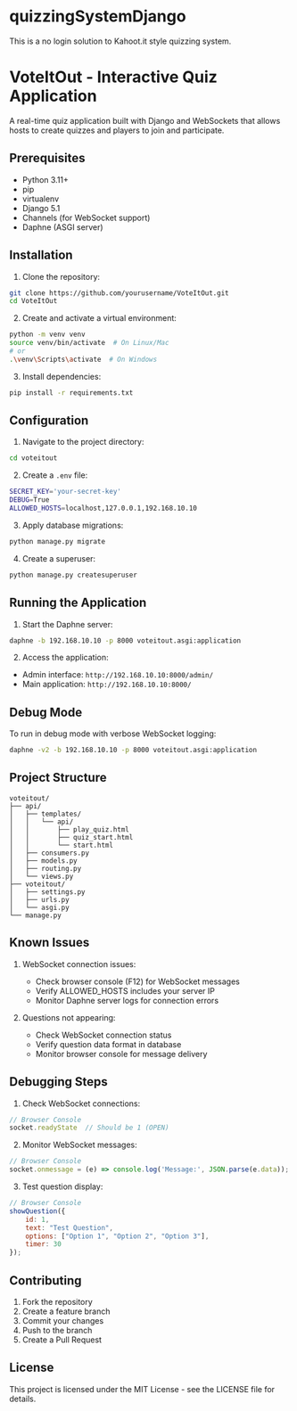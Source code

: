 # quizzingSystemDjango
This is a no login solution to Kahoot.it style quizzing system.

# VoteItOut - Interactive Quiz Application

A real-time quiz application built with Django and WebSockets that allows hosts to create quizzes and players to join and participate.

## Prerequisites

- Python 3.11+
- pip
- virtualenv
- Django 5.1
- Channels (for WebSocket support)
- Daphne (ASGI server)

## Installation

1. Clone the repository:
```bash
git clone https://github.com/yourusername/VoteItOut.git
cd VoteItOut
```

2. Create and activate a virtual environment:
```bash
python -m venv venv
source venv/bin/activate  # On Linux/Mac
# or
.\venv\Scripts\activate  # On Windows
```

3. Install dependencies:
```bash
pip install -r requirements.txt
```

## Configuration

1. Navigate to the project directory:
```bash
cd voteitout
```

2. Create a `.env` file:
```bash
SECRET_KEY='your-secret-key'
DEBUG=True
ALLOWED_HOSTS=localhost,127.0.0.1,192.168.10.10
```

3. Apply database migrations:
```bash
python manage.py migrate
```

4. Create a superuser:
```bash
python manage.py createsuperuser
```

## Running the Application

1. Start the Daphne server:
```bash
daphne -b 192.168.10.10 -p 8000 voteitout.asgi:application
```

2. Access the application:
- Admin interface: `http://192.168.10.10:8000/admin/`
- Main application: `http://192.168.10.10:8000/`

## Debug Mode

To run in debug mode with verbose WebSocket logging:

```bash
daphne -v2 -b 192.168.10.10 -p 8000 voteitout.asgi:application
```

## Project Structure

```
voteitout/
├── api/
│   ├── templates/
│   │   └── api/
│   │       ├── play_quiz.html
│   │       ├── quiz_start.html
│   │       └── start.html
│   ├── consumers.py
│   ├── models.py
│   ├── routing.py
│   └── views.py
├── voteitout/
│   ├── settings.py
│   ├── urls.py
│   └── asgi.py
└── manage.py
```

## Known Issues

1. WebSocket connection issues:
   - Check browser console (F12) for WebSocket messages
   - Verify ALLOWED_HOSTS includes your server IP
   - Monitor Daphne server logs for connection errors

2. Questions not appearing:
   - Check WebSocket connection status
   - Verify question data format in database
   - Monitor browser console for message delivery

## Debugging Steps

1. Check WebSocket connections:
```javascript
// Browser Console
socket.readyState  // Should be 1 (OPEN)
```

2. Monitor WebSocket messages:
```javascript
// Browser Console
socket.onmessage = (e) => console.log('Message:', JSON.parse(e.data));
```

3. Test question display:
```javascript
// Browser Console
showQuestion({
    id: 1,
    text: "Test Question",
    options: ["Option 1", "Option 2", "Option 3"],
    timer: 30
});
```

## Contributing

1. Fork the repository
2. Create a feature branch
3. Commit your changes
4. Push to the branch
5. Create a Pull Request

## License

This project is licensed under the MIT License - see the LICENSE file for details.
